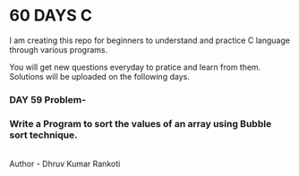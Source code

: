 # 60 DAYS C
I am creating this repo for beginners to understand and practice C language through various programs.

You will get new questions everyday to pratice and learn from them.
Solutions will be uploaded on the following days.

<h3>DAY 59 Problem-</h3>
<h3>Write a Program to sort the values of an array using Bubble sort technique.</h3>

<br>
Author - Dhruv Kumar Rankoti